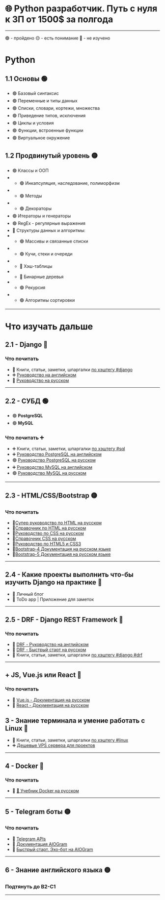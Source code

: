 # 🌐 Python разработчик. Путь с нуля к ЗП от 1500$ за полгода
---

🟢 - пройдено
🟡 - есть понимание
🔴 - не изучено

# Python
## 1.1 Основы 🟢
* 🟢 Базовый синтаксис
* 🟢 Переменные и типы данных
* 🟢 Списки, словари, кортежи, множества
* 🟢 Приведение типов, исключения
* 🟢 Циклы и условия
* 🟢 Функции, встроенные функции
* 🟢 Виртуальное окружение

## 1.2 Продвинутый уровень 🟡
* 🟢 Классы и ООП
* * 🟢 Инкапсуляция, наследование, полиморфизм
* * 🟢 Методы
* * 🟢 Декораторы
* 🟢 Итераторы и генераторы
* 🟢 RegEx - регулярные выражения
* 🔴 Структуры данных и алгоритмы:
* * 🟢 Массивы и связанные списки
* * 🟢 Кучи, стеки и очереди
* * 🔴 Хэш-таблицы
* * 🔴 Бинарные деревья
* * 🟢 Рекурсия
* * 🟢 Алгоритмы сортировки
---

# Что изучать дальше
## 2.1 - Django 🔴
### Что почитать
* 🔴 Книги, статьи, заметки, шпаргалки [по хэштегу #django](https://t.me/python2day)
* ➕ [Руководство на английском](https://docs.djangoproject.com)
* 🔴 [Руководство на русском](https://djangodoc.ru/)
---

## 2.2 - СУБД 🟢
* 🟢 **PostgreSQL**
* 🟢 **MySQL**
### Что почитать ➕
* ➕ Книги, статьи, заметки, шпаргалки [по хэштегу #sql](https://t.me/python2day)
* ➕ [Руководство PostgreSQL на английском](https://postgrespro.com/docs/postgresql)
* 🟢 [Руководство PostgreSQL на русском](https://postgrespro.ru/docs/postgresql)
* ➕ [Руководство MySQL на английском](https://dev.mysql.com/doc/)
* 🟢 [Руководство MySQL на русском](https://metanit.com/sql/mysql/)
---

## 2.3 - HTML/CSS/Bootstrap 🟡
### Что почитать
* 🔴[Супер руководство по HTML на русском](https://developer.mozilla.org/ru/docs/Web/HTML)
* 🔴[Справочник по HTML на русском](http://htmlbook.ru/html)
* 🔴[Руководство по CSS на русском](https://developer.mozilla.org/ru/docs/Web/CSS/Reference)
* 🔴[Справочник CSS на русском](http://htmlbook.ru/css)
* 🔴[Руководство по HTML5 и CSS3](https://metanit.com/web/html5/)
* 🔴[Bootstrap-4 Документация на русском языке](https://bootstrap-4.ru/docs/5.0/getting-started/introduction/)
* 🔴[Bootstrap-5 Документация на русском языке](https://bootstrap5.ru/docs/getting-started/introduction)
---

## 2.4 - Какие проекты выполнить что-бы изучить Django на практике 🔴
* 🔴 Личный блог
* 🔴 ToDo app | Приложение для заметок
---

## 2.5 - DRF - Django REST Framework 🔴
### Что почитать
* 🔴 [DRF - Руководство на английском](https://www.django-rest-framework.org/)
* 🔴 [DRF - Быстрый старт на русском](https://ilyachch.gitbook.io/django-rest-framework-russian-documentation/overview/quick-start)
* 🔴 Книги, статьи, заметки, шпаргалки [по хэштегу #django #drf](https://t.me/python2day)
---

## + JS, Vue.js или React 🔴
### Что почитать
* 🔴 [Vue.js - Документация на русском](https://ru.vuejs.org/)
* 🔴 [React - Документация на русском](https://ru.react.js.org/docs/getting-started.html)

## 3 - Знание терминала и умение работать с Linux 🔴
* 🔴 Книги, статьи, заметки, шпаргалки [по хэштегу #linux](https://t.me/python2day)
* ➕ [Дешевые VPS сервера для проектов](http://zomro.com/?from=246874)
---

## 4 - Docker 🔴
### Что почитать
* 🔴 [🐳 Учебник Docker на русском](https://t.me/devs_store/81)
---
  
## 5 - Telegram боты 🟡
### Что почитать
* 🔴 [Telegram APIs](https://core.telegram.org/)
* 🔴 [Документация AIOGram](https://docs.aiogram.dev/en/latest/)
* 🔴 [Быстрый старт. Эхо-бот на AIOGram](https://surik00.gitbooks.io/aiogram-lessons/content/chapter1.html)
---

## 6 - Знание английского языка 🟡
### Подтянуть до B2-C1
---
